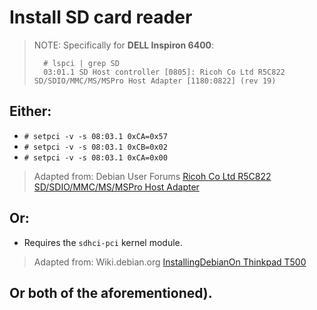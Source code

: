 # Install SD card reader

> NOTE: Specifically for **DELL Inspiron 6400**:
> ```
>   # lspci | grep SD
>	03:01.1 SD Host controller [0805]: Ricoh Co Ltd R5C822 SD/SDIO/MMC/MS/MSPro Host Adapter [1180:0822] (rev 19)
> ```

## Either:

- `# setpci -v -s 08:03.1 0xCA=0x57`
- `# setpci -v -s 08:03.1 0xCB=0x02`
- `# setpci -v -s 08:03.1 0xCA=0x00`

> Adapted from: Debian User Forums [Ricoh Co Ltd R5C822 SD/SDIO/MMC/MS/MSPro Host Adapter][1]

## Or:

- Requires the `sdhci-pci` kernel module.

> Adapted from: Wiki.debian.org [InstallingDebianOn Thinkpad T500][2]

## Or both of the aforementioned).


<!-- REFERENCES -->

[1]: http://forums.debian.net/viewtopic.php?p=129463
[2]: https://wiki.debian.org/InstallingDebianOn/Thinkpad/T500
